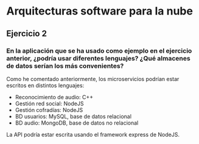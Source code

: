 # Arquitecturas software para la nube

## Ejercicio 2

### En la aplicación que se ha usado como ejemplo en el ejercicio anterior, ¿podría usar diferentes lenguajes? ¿Qué almacenes de datos serían los más convenientes?

Como he comentado anteriormente, los microservicios podrían estar escritos en distintos lenguajes:
* Reconocimiento de audio: C++
* Gestión red social: NodeJS
* Gestión cofradías: NodeJS
* BD usuarios: MySQL, base de datos relacional
* BD audio: MongoDB, base de datos no relacional

La API podría estar escrita usando el framework express de NodeJS.
